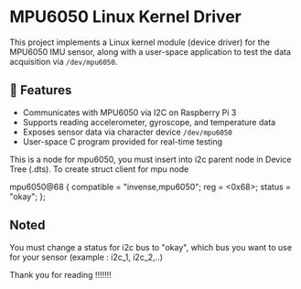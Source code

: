 # MPU6050 Linux Kernel Driver

This project implements a Linux kernel module (device driver) for the MPU6050 IMU sensor, along with a user-space application to test the data acquisition via `/dev/mpu6050`.

## 📌 Features

- Communicates with MPU6050 via I2C on Raspberry Pi 3
- Supports reading accelerometer, gyroscope, and temperature data
- Exposes sensor data via character device `/dev/mpu6050`
- User-space C program provided for real-time testing

This is a node for mpu6050, you must insert into i2c parent node in Device Tree (.dts). To create struct client for mpu node

mpu6050@68 {
    compatible = "invense,mpu6050";
    reg = <0x68>;
    status = "okay";
};

## Noted
You must change a status for i2c bus to "okay", which bus you want to use for your sensor (example : i2c_1, i2c_2,..)

Thank you for reading !!!!!!!
